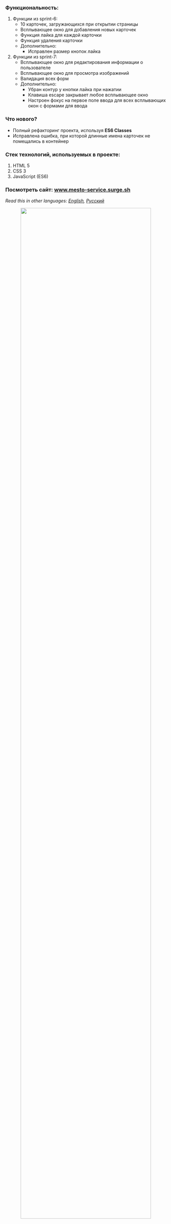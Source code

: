 ### Функциональность: 
1. Функции из sprint-6:
    * 10 карточек, загружающихся при открытии страницы
    * Всплывающее окно для добавления новых карточек
    * Функция лайка для каждой карточки
    * Функция удаления карточки
    * Дополнительно:
      * Исправлен размер кнопок лайка
2. Функции из sprint-7:
    * Всплывающее окно для редактирования информации о пользователе
    * Всплывающее окно для просмотра изображений
    * Валидация всех форм
    * Дополнительно:
      * Убран контур у кнопки лайка при нажатии
      * Клавиша escape закрывает любое всплывающее окно
      * Настроен фокус на первое поле ввода для всех всплывающих окон с формами для ввода
### Что нового?
  * Полный рефакторинг проекта, используя **ES6 Classes** 
  * Исправлена ошибка, при которой длинные имена карточек не помещались в контейнер
### Стек технологий, используемых в проекте:
1. HTML 5
2. CSS 3
3. JavaScript (ES6)

### Посмотреть сайт: www.mesto-service.surge.sh
*Read this in other languages: [English](README.md), [Русский](README.ru.md)*

<p align="center">
  <img src="https://github.com/quis0/my-portfolio/blob/master/images/sprint-7-8-example.gif" width="90%" alt="" >
</p>

